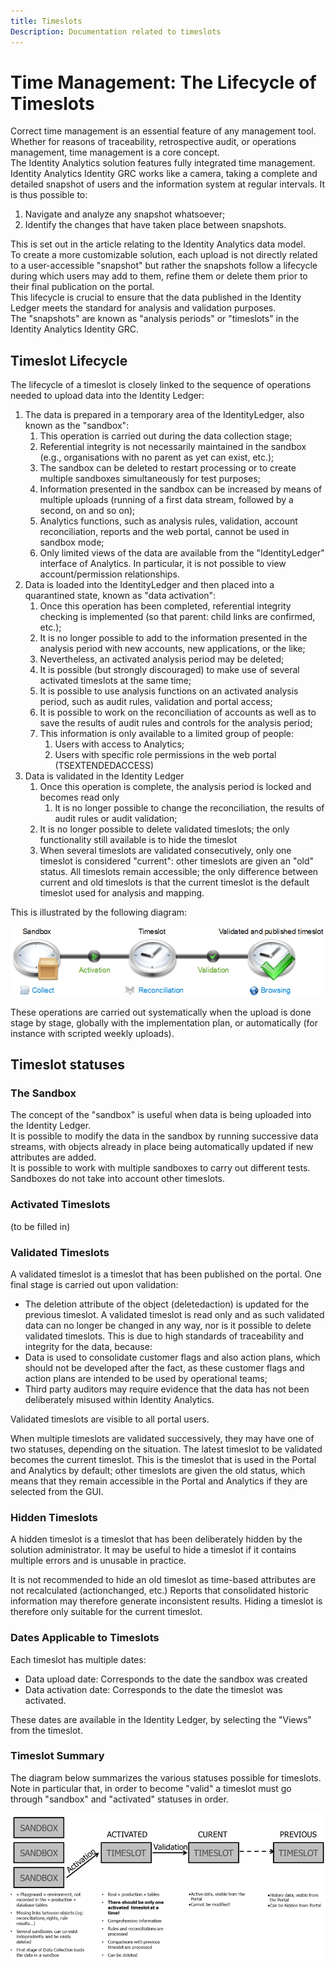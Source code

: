 ```yaml
---
title: Timeslots
Description: Documentation related to timeslots
---
```


# Time Management: The Lifecycle of Timeslots

Correct time management is an essential feature of any management tool. Whether for reasons of traceability, retrospective audit, or operations management, time management is a core concept.  
The Identity Analytics solution features fully integrated time management. Identity Analytics Identity GRC works like a camera, taking a complete and detailed snapshot of users and the information system at regular intervals. It is thus possible to:

1. Navigate and analyze any snapshot whatsoever;
2. Identify the changes that have taken place between snapshots.

This is set out in the article relating to the Identity Analytics data model.  
To create a more customizable solution, each upload is not directly related to a user-accessible "snapshot" but rather the snapshots follow a lifecycle during which users may add to them, refine them or delete them prior to their final publication on the portal.  
This lifecycle is crucial to ensure that the data published in the Identity Ledger meets the standard for analysis and validation purposes.  
The "snapshots" are known as "analysis periods" or "timeslots" in the Identity Analytics Identity GRC.

## Timeslot Lifecycle

The lifecycle of a timeslot is closely linked to the sequence of operations needed to upload data into the Identity Ledger:

1. The data is prepared in a temporary area of the IdentityLedger, also known as the "sandbox":
    1. This operation is carried out during the data collection stage;
    2. Referential integrity is not necessarily maintained in the sandbox (e.g., organisations with no parent as yet can exist, etc.);
    3. The sandbox can be deleted to restart processing or to create multiple sandboxes simultaneously for test purposes;
    4. Information presented in the sandbox can be increased by means of multiple uploads (running of a first data stream, followed by a second, on and so on);
    5. Analytics functions, such as analysis rules, validation, account reconciliation, reports and the web portal, cannot be used in sandbox mode;
    6. Only limited views of the data are available from the "IdentityLedger" interface of Analytics. In particular, it is not possible to view account/permission relationships.
2. Data is loaded into the IdentityLedger and then placed into a quarantined state, known as "data activation":
    1. Once this operation has been completed, referential integrity checking is implemented (so that parent: child links are confirmed, etc.);
    2. It is no longer possible to add to the information presented in the analysis period with new accounts, new applications, or the like;
    3. Nevertheless, an activated analysis period may be deleted;
    4. It is possible (but strongly discouraged) to make use of several activated timeslots at the same time;
    5. It is possible to use analysis functions on an activated analysis period, such as audit rules, validation and portal access;
    6. It is possible to work on the reconciliation of accounts as well as to save the results of audit rules and controls for the analysis period;
    7. This information is only available to a limited group of people:
        1. Users with access to Analytics;
        2. Users with specific role permissions in the web portal (TSEXTENDEDACCESS)
3. Data is validated in the Identity Ledger
    1. Once this operation is complete, the analysis period is locked and becomes read only
        1. It is no longer possible to change the reconciliation, the results of audit rules or audit validation;
    2. It is no longer possible to delete validated timeslots; the only functionality still available is to hide the timeslot
    3. When several timeslots are validated consecutively, only one timeslot is considered "current": other timeslots are given an "old" status. All timeslots remain accessible; the only difference between current and old timeslots is that the current timeslot is the default timeslot used for analysis and mapping.

This is illustrated by the following diagram:

![Diagram](./images/1-time_management.png "Diagram")

These operations are carried out systematically when the upload is done stage by stage, globally with the implementation plan, or automatically (for instance with scripted weekly uploads).

## Timeslot statuses

### The Sandbox

The concept of the "sandbox" is useful when data is being uploaded into the Identity Ledger.  
It is possible to modify the data in the sandbox by running successive data streams, with objects already in place being automatically updated if new attributes are added.  
It is possible to work with multiple sandboxes to carry out different tests. Sandboxes do not take into account other timeslots.  

### Activated Timeslots

 (to be filled in)

### Validated Timeslots

A validated timeslot is a timeslot that has been published on the portal.
One final stage is carried out upon validation:

- The deletion attribute of the object (deletedaction) is updated for the previous timeslot. A validated timeslot is read only and as such validated data can no longer be changed in any way, nor is it possible to delete validated timeslots. This is due to high standards of traceability and integrity for the data, because:
- Data is used to consolidate customer flags and also action plans, which should not be developed after the fact, as these customer flags and action plans are intended to be used by operational teams;
- Third party auditors may require evidence that the data has not been deliberately misused within Identity Analytics.

Validated timeslots are visible to all portal users.

When multiple timeslots are validated successively, they may have one of two statuses, depending on the situation. The latest timeslot to be validated becomes the current timeslot. This is the timeslot that is used in the Portal and Analytics by default; other timeslots are given the old status, which means that they remain accessible in the Portal and Analytics if they are selected from the GUI.

### Hidden Timeslots

A hidden timeslot is a timeslot that has been deliberately hidden by the solution administrator. It may be useful to hide a timeslot if it contains multiple errors and is unusable in practice.

It is not recommended to hide an old timeslot as time-based attributes are not recalculated (actionchanged, etc.) Reports that consolidated historic information may therefore generate inconsistent results. Hiding a timeslot is therefore only suitable for the current timeslot.

### Dates Applicable to Timeslots

Each timeslot has multiple dates:

- Data upload date: Corresponds to the date the sandbox was created
- Data activation date: Corresponds to the date the timeslot was activated.

These dates are available in the Identity Ledger, by selecting the "Views" from the timeslot.

### Timeslot Summary

The diagram below summarizes the various statuses possible for timeslots. Note in particular that, in order to become "valid" a timeslot must go through "sandbox" and "activated" statuses in order.

![Timeslot Summary](./images/1-timeslots-statues.png "Timeslot Summary")
